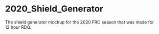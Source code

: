 # 2020_Shield_Generator
The shield generator mockup for the 2020 FRC season that was made for 12 hour RDQ.
